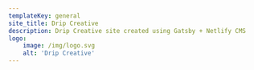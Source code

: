 ```yaml
---
templateKey: general
site_title: Drip Creative
description: Drip Creative site created using Gatsby + Netlify CMS
logo: 
    image: /img/logo.svg
    alt: 'Drip Creative'
---
```


